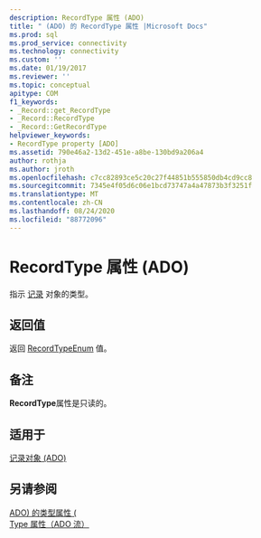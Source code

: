```yaml
---
description: RecordType 属性 (ADO)
title: " (ADO) 的 RecordType 属性 |Microsoft Docs"
ms.prod: sql
ms.prod_service: connectivity
ms.technology: connectivity
ms.custom: ''
ms.date: 01/19/2017
ms.reviewer: ''
ms.topic: conceptual
apitype: COM
f1_keywords:
- _Record::get_RecordType
- _Record::RecordType
- _Record::GetRecordType
helpviewer_keywords:
- RecordType property [ADO]
ms.assetid: 790e46a2-13d2-451e-a8be-130bd9a206a4
author: rothja
ms.author: jroth
ms.openlocfilehash: c7cc82893ce5c20c27f44851b555850db4cd9cc8
ms.sourcegitcommit: 7345e4f05d6c06e1bcd73747a4a47873b3f3251f
ms.translationtype: MT
ms.contentlocale: zh-CN
ms.lasthandoff: 08/24/2020
ms.locfileid: "88772096"
---
```

# <a name="recordtype-property-ado"></a>RecordType 属性 (ADO)
指示 [记录](./record-object-ado.md) 对象的类型。  
  
## <a name="return-value"></a>返回值  
 返回 [RecordTypeEnum](./recordtypeenum.md) 值。  
  
## <a name="remarks"></a>备注  
 **RecordType**属性是只读的。  
  
## <a name="applies-to"></a>适用于  
 [记录对象 (ADO)](./record-object-ado.md)  
  
## <a name="see-also"></a>另请参阅  
 [ADO) 的类型属性 (](./type-property-ado.md)   
 [Type 属性（ADO 流）](./type-property-ado-stream.md)